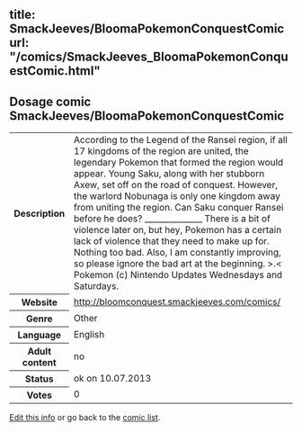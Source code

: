 title: SmackJeeves/BloomaPokemonConquestComic
url: "/comics/SmackJeeves_BloomaPokemonConquestComic.html"
---
Dosage comic SmackJeeves/BloomaPokemonConquestComic
-----------------------------------------

<p id="msg"></p>
<script type="text/javascript">
if (window.location.search === '?edit_info_mail=sent_ok') {
  var elem = document.getElementById("msg");
  elem.innerHTML = 'Edited information sucessfully sent for review, which is usually done daily. Thanks!';
  elem.className = 'ok';
}
</script>
<table class="comicinfo">
<tr>
<th>Description</th><td>According to the Legend of the Ransei region, if all 17 kingdoms of the region are united, the legendary Pokemon that formed the region would appear. Young Saku, along with her stubborn Axew, set off on the road of conquest. However, the warlord Nobunaga is only one kingdom away from uniting the region. Can Saku conquer Ransei before he does? ______________ There is a bit of violence later on, but hey, Pokemon has a certain lack of violence that they need to make up for. Nothing too bad. Also, I am constantly improving, so please ignore the bad art at the beginning. &gt;.&lt; Pokemon (c) Nintendo Updates Wednesdays and Saturdays.</td>
</tr>
<tr>
<th>Website</th><td><a href="http://bloomconquest.smackjeeves.com/comics/">http://bloomconquest.smackjeeves.com/comics/</a></td>
</tr>
<tr>
<th>Genre</th><td>Other</td>
</tr>
<tr>
<th>Language</th><td>English</td>
</tr>
<tr>
<th>Adult content</th><td>no</td>
</tr>
<tr>
<th>Status</th><td>ok on 10.07.2013</td>
</tr>
<tr>
<th>Votes</th><td>0</td>
</tr>
</table>

[Edit this info](SmackJeeves_BloomaPokemonConquestComic_edit.html) or go back to the [comic list](../comic-index.html).
